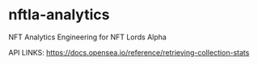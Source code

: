 # nftla-analytics

NFT Analytics Engineering for NFT Lords Alpha

API LINKS:
https://docs.opensea.io/reference/retrieving-collection-stats
